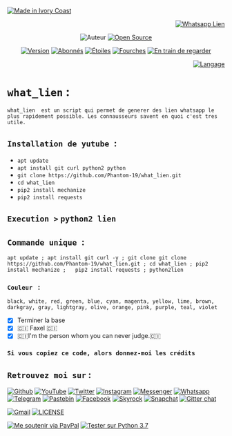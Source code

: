 
<p align="left">
<a href="#"><img title="Made in Ivory Coast" src="https://img.shields.io/badge/MADE%20IN-IVORY COAST-orange?colorA=orange&colorB=green&style=for-the-badge"></a>
<p align="right">
<a href="#"><img title="Whatsapp Lien" src="https://img.shields.io/badge/Whatsapp%20Lien-cyan?colorA=cyan&colorB=teal&style=for-the-badge"></a>


</p>
<p align="center"
<a href="https://github.com/Phantom-19"><img title="Auteur" src="https://img.shields.io/badge/Auteur-Faxel-red.svg?style=for-the-badge&logo=github"></a>
<a href="#"><img title="Open Source" src="https://img.shields.io/badge/Open%20Source-%E2%9D%A4-green?style=for-the-badge"></a>



</p>
<p align="center">
<a href="#"><img title="Version" src="https://img.shields.io/badge/Version-4.0-green.svg?style=flat-square"></a>
<a href="https://github.com/Phantom-19/followers"><img title="Abonnés" src="https://img.shields.io/github/followers/Phantom-19?color=blue&style=flat-square"></a>
<a href="https://github.com/Phantom-19/link/stargazers/"><img title="Étoiles" src="https://img.shields.io/github/stars/Phantom-19/link??color=orange&style=flat-square"></a>
<a href="https://github.com/Phantom-19/link/network/members"><img title="Fourches" src="https://img.shields.io/github/forks/Phantom-19/link??color=red&style=flat-square"></a>
<a href="https://github.com/Phantom-19/link/watchers"><img title="En train de regarder" src="https://img.shields.io/github/watchers/Phantom-19/link?label=Watchers&color=blue&style=flat-square"></a>
<p align="right">
<a href="#"><img title="Langage" src="https://forthebadge.com/images/badges/made-with-python.svg"></a>
</p>


# `what_lien` :

````
what_lien  est un script qui permet de generer des lien whatsapp le plus rapidement possible. Les connausseurs savent en quoi c'est tres utile.

````

## `Installation de yutube `:

* `apt update`
* `apt install git curl python2 python `
* `git clone https://github.com/Phantom-19/what_lien.git`
* `cd what_lien`
* `pip2 install mechanize`
* `pip2 install requests`

## ` Execution > ` `python2 lien`

##  `Commande unique `:
```
apt update ; apt install git curl -y ; git clone git clone https://github.com/Phantom-19/what_lien.git ; cd what_lien ; pip2 install mechanize ;   pip2 install requests ; python2lien
```


### `Couleur ` : 
````black, white, red, green, blue, cyan, magenta, yellow, lime, brown, darkgray, gray, lightgray, olive, orange, pink, purple, teal, violet````

- [x] Terminer la base 
- [x] 🇨🇮 Faxel 🇨🇮 
- [x] 🇨🇮I'm the person whom you can never judge.🇨🇮 

### `Si vous copiez ce code, alors donnez-moi les crédits` 

## `Retrouvez moi sur` :

[![Github](https://img.shields.io/badge/Github-%40Phantom--19-cyan?style=for-the-badge&logo=github)](https://github.com/Phantom-19)
[![YouTube](https://img.shields.io/badge/Youtube-%40FasterAxel-red?style=for-the-badge&logo=youtube)](https://www.youtube.com/channel/UCdmpFkmXAoSpG9fu1x0VPWw)
[![Twitter](https://img.shields.io/badge/Twitter-%40KouadioAntoin13-lightblue?style=for-the-badge&logo=Twitter)](https://twitter.com/KouadioAntoin13)
[![Instagram](https://img.shields.io/badge/Instagram-%40faxel.19-magenta?style=for-the-badge&logo=instagram)](https://www.instagram.com/faxel19)
[![Messenger](https://img.shields.io/badge/Chat-Messenger-blue?style=for-the-badge&logo=messenger)](https://www.messenger.com/t/faxel19)
[![Whatsapp](https://img.shields.io/badge/Whatsapp-%40Faxel-whatsapp--green?style=for-the-badge&logo=whatsapp)](https://wa.me/22555709610)
[![Telegram](https://img.shields.io/badge/Telegram-%40Faxelh-cyan?style=for-the-badge&logo=telegram)](https://t.me/Faxelh)
[![Pastebin](https://img.shields.io/badge/Pastebin-%40Faxel-purple?style=for-the-badge&logo=pastebin)](https://pastebin.com/u/Faxel)
[![Facebook](https://img.shields.io/badge/Facebook-%40Faxel--19-teal?style=for-the-badge&logo=Facebook)](https://www.facebook.com/Faxel19)
[![Skyrock](https://img.shields.io/badge/Skyrock-%40kouadiok-brown?style=for-the-badge&logo=skyrock)](https://kouadiok.skyrock.com/profil/)
[![Snapchat](https://img.shields.io/badge/Snapchat-%40McTony64-yellow?style=for-the-badge&logo=snapchat)](https://www.snapchat.com/add/mctony64)
[![Gitter chat](https://img.shields.io/badge/Chat-Gitter-Faxel1.svg?label=Chat&logo=gitter&style=flat-square)](https://gitter.im/Faxel1)&nbsp;

[![Gmail](https://img.shields.io/badge/%20Email--lightorange.svg?logo=gmail&style=flat-square)](faxel19@gmail.com)
[![LICENSE](https://img.shields.io/badge/license-MIT-lightgrey.svg?style=for-the-badge&logo=License-MIT)](https://raw.githubusercontent.com/haut/master/LICENSE)

[![Me soutenir via PayPal](https://img.shields.io/badge/PayPal-Me%20soutenir-green.svg?logo=paypal)](https://www.paypal.me/)
[![Tester sur Python 3.7](https://img.shields.io/badge/Tester-sur%20Python%203.7-blue.svg?logo=python&style=flat-square)]( https://www.python.org/downloads) 

